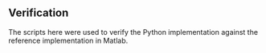 ﻿## Verification

The scripts here were used to verify the Python implementation against the
reference implementation in Matlab.
